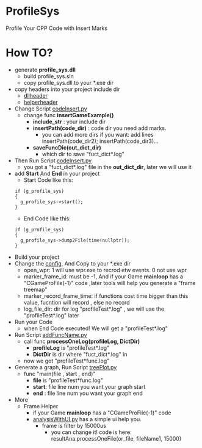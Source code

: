 # ProfileSys
 Profile Your CPP Code with Insert Marks

# How TO?
- generate **profile_sys.dll**
  - build profile_sys.sln
  - copy profile_sys.dll to your *.exe dir
- copy headers into your project include dir
  - [dllheader](.\Profile\profile_sys\include\game_profile_sys.h)
  - [helperheader](.\Profile\profile_sys\include\game_profile_sys_helper.h)
- Change Script [codeInsert.py](.\Profile\tools\codeInsert.py)
  - change func **insertGameExample()**
    - **include_str** : your include dir 
    - **insertPath(code_dir)** : code dir you need add marks.
      - you can add more dirs if you want: add lines insertPath(code_dir2); insertPath(code_dir3)...
    - **saveFuncDic(out_dict_dir)**
      -  which dir to save "fuct_dict*.log"
 -  Then Run Script [codeInsert.py](.\Profile\tools\codeInsert.py)
    -  you got a "fuct_dict*.log" file in the **out_dict_dir**, later we will use it
 -  add **Start** And **End** in your project
    -  Start Code like this:
    ```
    if (g_profile_sys)
    {
      g_profile_sys->start();
    }
    ```
    -  End Code like this:
    ```
    if (g_profile_sys)
    {
      g_profile_sys->dump2File(time(nullptr));
    }
    ```
 -  Build your project
 -  Change the [config](.\Profile\profile_sys\game_profile_sys.xml), And Copy to your *.exe dir
    -  open_wpr: 1 will use wpr.exe to recrod etw events. 0 not use wpr
    -  marker_frame_id: must be -1, And if your Game **mainloop** has a "CGameProFile(-1)" code ,later tools will help you generate a "frame treemap"
    -  marker_record_frame_time: if functions cost time bigger than this value, fucntion will record , else no record
    -  log_file_dir: dir for log "profileTest*.log" , we will use the "profileTest*.log" later
 -  Run your Code
    - when End Code executed! We will get a "profileTest*.log" 
- Run Script [addFuncName.py](.\Profile\tools\addFuncName.py)
  - call func **processOneLog(profileLog, DictDir)**
    - **profileLog** is "profileTest*.log"
    - **DictDir** is dir where "fuct_dict*.log" in
  - now we got "profileTest*func.log"
- Generate a graph, Run Script [treePlot.py](.\Profile\tools\treePlot.py)
  - func "main(file , start , end)"
    - **file** is "profileTest*func.log"
    - **start**: file line num you want your graph start
    - **end** : file line num you want your graph end 
- More
  - Frame Helper
    - if your Game **mainloop** has a "CGameProFile(-1)" code
    - [analysisWithUI.py](.\Profile\tools\analysisWithUI.py) has a simple ui help you. 
      - frame is filter by 15000us
        - you can change it! code is here: resultAna.processOneFile(or_file, fileName1, 15000)